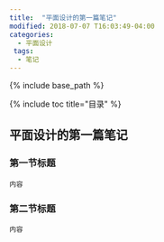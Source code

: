 ```yaml
---
title:  "平面设计的第一篇笔记"
modified: 2018-07-07 T16:03:49-04:00
categories: 
  - 平面设计
 tags:
  - 笔记
---
```


{% include base_path %}

{% include toc title="目录" %}


## 平面设计的第一篇笔记

### 第一节标题
 	
 	内容
 	
### 第二节标题
 	
 	内容